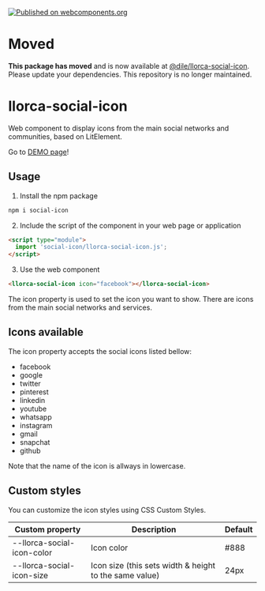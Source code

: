 [![Published on webcomponents.org](https://img.shields.io/badge/webcomponents.org-published-blue.svg)](https://www.webcomponents.org/element/owner/my-element)
# Moved

**This package has moved** and is now available at [@dile/llorca-social-icon](https://github.com/Polydile/llorca-components). Please update your dependencies. This repository is no longer maintained.

# llorca-social-icon

Web component to display icons from the main social networks and communities, based on LitElement.

Go to [DEMO page](https://llorca-social-icon.polydile.com)!

## Usage

1) Install the npm package

```bash
npm i social-icon
```

2) Include the script of the component in your web page or application

```html
<script type="module">
  import 'social-icon/llorca-social-icon.js';
</script>
```

3) Use the web component

```html
<llorca-social-icon icon="facebook"></llorca-social-icon>
```

The icon property is used to set the icon you want to show. There are icons from the main social networks and services. 

## Icons available

The icon property accepts the social icons listed bellow:

- facebook
- google
- twitter
- pinterest
- linkedin
- youtube
- whatsapp
- instagram
- gmail
- snapchat
- github

Note that the name of the icon is allways in lowercase.

## Custom styles

You can customize the icon styles using CSS Custom Styles.

Custom property | Description | Default
----------------|-------------|---------
--llorca-social-icon-color | Icon color | #888
--llorca-social-icon-size | Icon size (this sets width & height to the same value) | 24px
